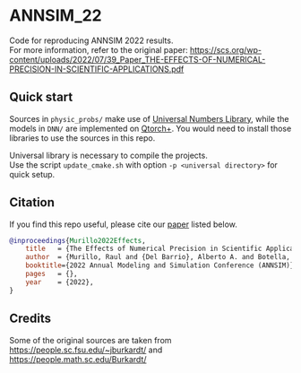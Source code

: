# ANNSIM_22

Code for reproducing ANNSIM 2022 results.  
For more information, refer to the original paper: https://scs.org/wp-content/uploads/2022/07/39_Paper_THE-EFFECTS-OF-NUMERICAL-PRECISION-IN-SCIENTIFIC-APPLICATIONS.pdf

## Quick start
Sources in `physic_probs/` make use of [Universal Numbers Library](https://github.com/stillwater-sc/universal), while the models in `DNN/` are implemented on [Qtorch+](https://github.com/minhhn2910/QPyTorch).
You would need to install those libraries to use the sources in this repo.

Universal library is necessary to compile the projects.  
Use the script `update_cmake.sh` with option `-p <universal directory>` for quick setup.

## Citation 
If you find this repo useful, please cite our [paper](https://scs.org/wp-content/uploads/2022/07/39_Paper_THE-EFFECTS-OF-NUMERICAL-PRECISION-IN-SCIENTIFIC-APPLICATIONS.pdf) listed below.

```bib
@inproceedings{Murillo2022Effects,
    title   = {The Effects of Numerical Precision in Scientific Applications},
    author  = {Murillo, Raul and {Del Barrio}, Alberto A. and Botella, Guillermo},
    booktitle={2022 Annual Modeling and Simulation Conference (ANNSIM)},
    pages   = {},
    year    = {2022},
}
```

## Credits
Some of the original sources are taken from 
https://people.sc.fsu.edu/~jburkardt/
and 
https://people.math.sc.edu/Burkardt/
